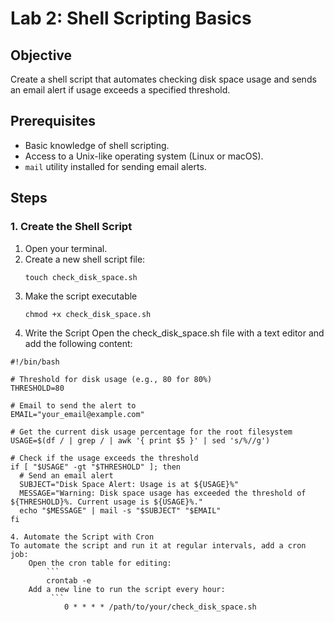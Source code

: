 # Lab 2: Shell Scripting Basics

## Objective
Create a shell script that automates checking disk space usage and sends an email alert if usage exceeds a specified threshold.

## Prerequisites
- Basic knowledge of shell scripting.
- Access to a Unix-like operating system (Linux or macOS).
- `mail` utility installed for sending email alerts.

## Steps

### 1. Create the Shell Script
1. Open your terminal.
2. Create a new shell script file:
   ```
   touch check_disk_space.sh
3. Make the script executable
   ```
   chmod +x check_disk_space.sh
4. Write the Script
Open the check_disk_space.sh file with a text editor and add the following content:
```
#!/bin/bash

# Threshold for disk usage (e.g., 80 for 80%)
THRESHOLD=80

# Email to send the alert to
EMAIL="your_email@example.com"

# Get the current disk usage percentage for the root filesystem
USAGE=$(df / | grep / | awk '{ print $5 }' | sed 's/%//g')

# Check if the usage exceeds the threshold
if [ "$USAGE" -gt "$THRESHOLD" ]; then
  # Send an email alert
  SUBJECT="Disk Space Alert: Usage is at ${USAGE}%"
  MESSAGE="Warning: Disk space usage has exceeded the threshold of ${THRESHOLD}%. Current usage is ${USAGE}%."
  echo "$MESSAGE" | mail -s "$SUBJECT" "$EMAIL"
fi

4. Automate the Script with Cron
To automate the script and run it at regular intervals, add a cron job:
    Open the cron table for editing:
        ```
        crontab -e
    Add a new line to run the script every hour:
         ```
            0 * * * * /path/to/your/check_disk_space.sh
